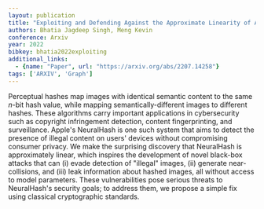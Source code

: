 ```yaml
---
layout: publication
title: "Exploiting and Defending Against the Approximate Linearity of Apple's NeuralHash"
authors: Bhatia Jagdeep Singh, Meng Kevin
conference: Arxiv
year: 2022
bibkey: bhatia2022exploiting
additional_links:
  - {name: "Paper", url: "https://arxiv.org/abs/2207.14258"}
tags: ['ARXIV', 'Graph']
---
```

Perceptual hashes map images with identical semantic content to the same $n$-bit hash value, while mapping semantically-different images to different hashes. These algorithms carry important applications in cybersecurity such as copyright infringement detection, content fingerprinting, and surveillance. Apple's NeuralHash is one such system that aims to detect the presence of illegal content on users' devices without compromising consumer privacy. We make the surprising discovery that NeuralHash is approximately linear, which inspires the development of novel black-box attacks that can (i) evade detection of "illegal" images, (ii) generate near-collisions, and (iii) leak information about hashed images, all without access to model parameters. These vulnerabilities pose serious threats to NeuralHash's security goals; to address them, we propose a simple fix using classical cryptographic standards.
